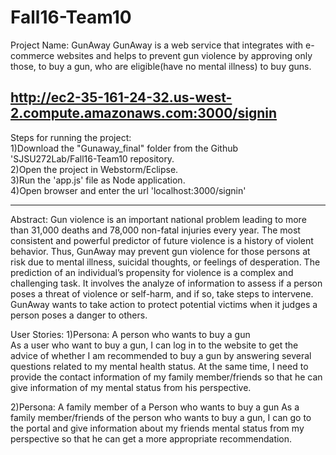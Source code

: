 # Fall16-Team10
Project Name: GunAway
GunAway is a web service that integrates with e-commerce websites and helps to prevent gun violence by approving only those, to buy a gun, who are eligible(have no mental illness) to buy guns.

http://ec2-35-161-24-32.us-west-2.compute.amazonaws.com:3000/signin
------------------------------------------------------------------------------------------------------------------------------

Steps for running the project:<br />
1)Download the "Gunaway_final" folder from the Github 'SJSU272Lab/Fall16-Team10 repository.<br />
2)Open the project in Webstorm/Eclipse.<br />
3)Run the 'app.js' file as Node application.<br />
4)Open browser and enter the url 'localhost:3000/signin'<br />

------------------------------------------------------------------------------------------------------------------------------
Abstract: 
Gun violence is an important national problem leading to more than 31,000 deaths and 78,000 non-fatal injuries every year. The most consistent and powerful predictor of future violence is a history of violent behavior. Thus, GunAway may prevent gun violence for those persons at risk due to mental illness, suicidal thoughts, or feelings of desperation.
The prediction of an individual’s propensity for violence is a complex and challenging task. It involves the analyze of information to assess if a person poses a threat of violence or self-harm, and if so, take steps to intervene. GunAway wants to take action to protect potential victims when it judges a person poses a danger to others.

User Stories:
1)Persona: A person who wants to buy a gun<br />
As a user who want to buy a gun, I can log in to the website to get the advice of whether I am recommended to buy a gun by answering several questions related to my mental health status. At the same time, I need to provide the contact information of my family member/friends so that he can give information of my mental status from his perspective.

2)Persona: A family member of a Person who wants to buy a gun
As a family member/friends of the person who wants to buy a gun, I can go to the portal and give information about my friends mental status from my perspective so that he can get a more appropriate recommendation.
